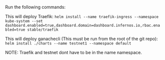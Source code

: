 Run the following commands:

This will deploy Traefik:
```helm install --name traefik-ingress --namespace kube-system --set dashboard.enabled=true,dashboard.domain=dashboard.infernos.io,rbac.enabled=true stable/traefik```

This will deploy ganachecli (This must be run from the root of the git repo):
```helm install ./charts --name testnet1 --namespace default```

NOTE: Traefik and testnet dont have to be in the name namespace.

